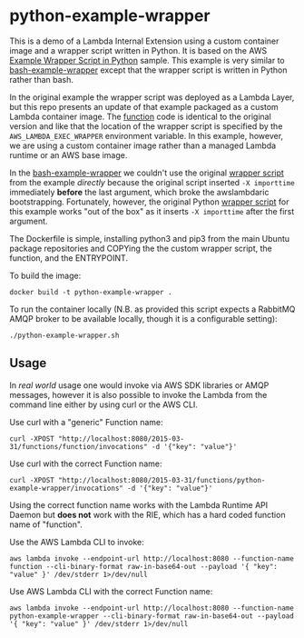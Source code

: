 # python-example-wrapper
This is a demo of a Lambda Internal Extension using a custom container image and a wrapper script  written in Python. It is based on the AWS [Example Wrapper Script in Python](https://github.com/aws-samples/aws-lambda-extensions/tree/main/python-example-wrapper) sample. This example is very similar to [bash-example-wrapper](bash-example-wrapper) except that the wrapper script is written in Python rather than bash.

In the original example the wrapper script was deployed as a Lambda Layer, but this repo presents an update of that example packaged as a custom Lambda container image. The [function](lambda_function.py) code is identical to the original version and like that the location of the wrapper script is specified by the `AWS_LAMBDA_EXEC_WRAPPER` environment variable. In this example, however, we are using a custom container image rather than a managed Lambda runtime or an AWS base image.

In the [bash-example-wrapper](bash-example-wrapper) we couldn't use the original [wrapper script](https://github.com/aws-samples/aws-lambda-extensions/blob/main/bash-example-wrapper/wrapper_script) from the example _directly_ because the original script inserted `-X importtime` immediately **before** the last argument, which broke the awslambdaric bootstrapping. Fortunately, however, the original Python [wrapper script](https://github.com/aws-samples/aws-lambda-extensions/blob/main/python-example-wrapper/wrapper_script) for this example works "out of the box" as it inserts `-X importtime` after the first argument.

The Dockerfile is simple, installing python3 and pip3 from the main Ubuntu package repositories and COPYing the the custom wrapper script, the function, and the ENTRYPOINT.

To build the image:
```
docker build -t python-example-wrapper .
```
To run the container locally (N.B. as provided this script expects a RabbitMQ AMQP broker to be available locally, though it is a configurable setting):
```
./python-example-wrapper.sh
```
## Usage
In *real world* usage one would invoke via AWS SDK libraries or AMQP messages, however it is also possible to invoke the Lambda from the command line either by using curl or the AWS CLI.

Use curl with a "generic" Function name: 
```
curl -XPOST "http://localhost:8080/2015-03-31/functions/function/invocations" -d '{"key": "value"}'
```
Use curl with the correct Function name: 
```
curl -XPOST "http://localhost:8080/2015-03-31/functions/python-example-wrapper/invocations" -d '{"key": "value"}'
```
Using the correct function name works with the Lambda Runtime API Daemon but **does not** work with the RIE, which has a hard coded function name of "function".

Use the AWS Lambda CLI to invoke:
```
aws lambda invoke --endpoint-url http://localhost:8080 --function-name function --cli-binary-format raw-in-base64-out --payload '{ "key": "value" }' /dev/stderr 1>/dev/null
```
Use AWS Lambda CLI  with the correct Function name:
```
aws lambda invoke --endpoint-url http://localhost:8080 --function-name python-example-wrapper --cli-binary-format raw-in-base64-out --payload '{ "key": "value" }' /dev/stderr 1>/dev/null
```